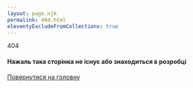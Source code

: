 ```yaml
---
layout: page.njk
permalink: 404.html
eleventyExcludeFromCollections: true
---
```


<div class="error-page">
	<div class="error">404</div>		
	<h4>Нажаль така сторінка не існує або знаходиться в розробці</h4>
	<div class="error-home">
		<a href="{{ '/' | url }}" class="error-btn">Повернутися на головну</a>
	</div>	
</div>